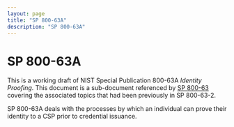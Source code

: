 ```yaml
---
layout: page
title: "SP 800-63A"
description: "SP 800-63A"
---
```


# SP 800-63A

This is a working draft of NIST Special Publication 800-63A *Identity Proofing*. This document is a sub-document referenced by [SP 800-63](../sp800-63-3/README.html) covering the associated topics that had been previously in SP 800-63-2.

SP 800-63A deals with the processes by which an individual can prove their identity to a CSP prior to credential issuance.